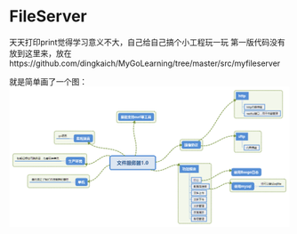 # FileServer
天天打印print觉得学习意义不大，自己给自己搞个小工程玩一玩
第一版代码没有放到这里来，放在https://github.com/dingkaich/MyGoLearning/tree/master/src/myfileserver


就是简单画了一个图：
![image](https://github.com/dingkaich/FileServer/blob/master/fileserver_overview.png)

